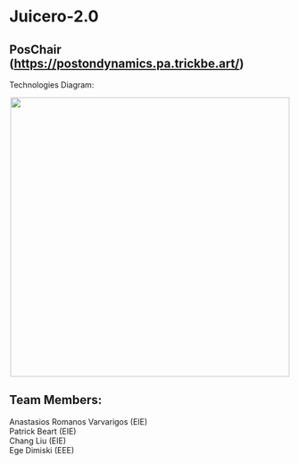 # Juicero-2.0

## PosChair (https://postondynamics.pa.trickbe.art/)

Technologies Diagram:
<p align="center"> <img src="../images/SystemDiagram.png" height = "500" /> </p>



## Team Members:

Anastasios Romanos Varvarigos (EIE) \
Patrick Beart (EIE) \
Chang Liu (EIE) \
Ege Dimiski (EEE) 
